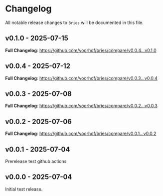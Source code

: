 # Changelog

All notable release changes to `Bries` will be documented in this file.

## v0.1.0 - 2025-07-15

**Full Changelog**: https://github.com/voorhof/bries/compare/v0.0.4...v0.1.0

## v0.0.4 - 2025-07-12

**Full Changelog**: https://github.com/voorhof/bries/compare/v0.0.3...v0.0.4

## v0.0.3 - 2025-07-08

**Full Changelog**: https://github.com/voorhof/bries/compare/v0.0.2...v0.0.3

## v0.0.2 - 2025-07-06

**Full Changelog**: https://github.com/voorhof/bries/compare/v0.0.1...v0.0.2

## v0.0.1 - 2025-07-04

Prerelease test github actions

## v0.0.0 - 2025-07-04

Initial test release.
